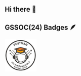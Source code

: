 ## Hi there 👋

## GSSOC(24) Badges 🪶
<div style='display:flex; align-items:center; gap: 10px;' >
<img src="https://raw.githubusercontent.com/girlscript/gssoc-website-new/main/public/badges/postman.png" width="100px" height="100px" />



</div>
<!--
**Chetanshinde123/Chetanshinde123** is a ✨ _special_ ✨ repository because its `README.md` (this file) appears on your GitHub profile.



Here are some ideas to get you started:

- 🔭 I’m currently working on ...
- 🌱 I’m currently learning ...
- 👯 I’m looking to collaborate on ...
- 🤔 I’m looking for help with ...
- 💬 Ask me about ...
- 📫 How to reach me: ...
- 😄 Pronouns: ...
- ⚡ Fun fact: ...'
## GSSOC(24) Badges 🪶
<div style='display:flex; align-items:center; gap: 10px;' align='center'>
<img src="https://raw.githubusercontent.com/girlscript/gssoc-website-new/main/public/badges/postman.png" width="100px" height="100px" />
  
</div>
Badges :
-->
